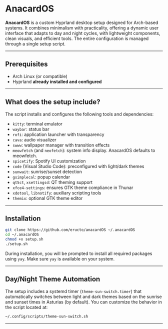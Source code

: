 # AnacardOS

**AnacardOS** is a custom Hyprland desktop setup designed for Arch-based systems. It combines minimalism with practicality, offering a dynamic user interface that adapts to day and night cycles, with lightweight components, clean visuals, and efficient tools. The entire configuration is managed through a single setup script.

---

## Prerequisites

- Arch Linux (or compatible)
- Hyprland **already installed and configured**

---

## What does the setup include?

The script installs and configures the following tools and dependencies:

- `kitty`: terminal emulator
- `waybar`: status bar
- `rofi`: application launcher with transparency
- `cava`: audio visualizer
- `swww`: wallpaper manager with transition effects
- `meowfetch` (and `neofetch`): system info display. AnacardOS defaults to meowfetch.
- `spicetify`: Spotify UI customization
- `code` (Visual Studio Code): preconfigured with light/dark themes
- `sunwait`: sunrise/sunset detection
- `gsimplecal`: popup calendar
- `qt5ct`, `xsettingsd`: QT theming support
- `xfce4-settings`: ensures GTK theme compliance in Thunar
- `xdotool`, `libnotify`: auxiliary scripting tools
- `themix`: optional GTK theme editor

---

## Installation

```bash
git clone https://github.com/eructo/anacardOS ~/.anacardOS
cd ~/.anacardOS
chmod +x setup.sh
./setup.sh
```

During installation, you will be prompted to install all required packages using `yay`. Make sure `yay` is available on your system.

---

## Day/Night Theme Automation

The setup includes a systemd timer (`theme-sun-switch.timer`) that automatically switches between light and dark themes based on the sunrise and sunset times in Asturias (by default). You can customize the behavior in the script located at:

```bash
~/.config/scripts/theme-sun-switch.sh
```

---
